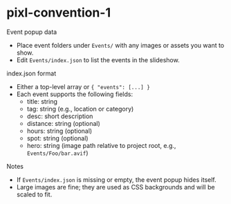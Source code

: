 # pixl-convention-1

Event popup data
- Place event folders under `Events/` with any images or assets you want to show.
- Edit `Events/index.json` to list the events in the slideshow.

index.json format
- Either a top-level array or `{ "events": [...] }`
- Each event supports the following fields:
	- title: string
	- tag: string (e.g., location or category)
	- desc: short description
	- distance: string (optional)
	- hours: string (optional)
	- spot: string (optional)
	- hero: string (image path relative to project root, e.g., `Events/Foo/bar.avif`)

Notes
- If `Events/index.json` is missing or empty, the event popup hides itself.
- Large images are fine; they are used as CSS backgrounds and will be scaled to fit.